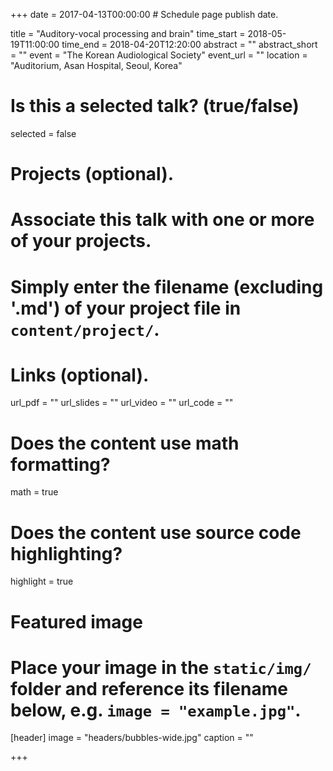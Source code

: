 +++
date = 2017-04-13T00:00:00  # Schedule page publish date.

title = "Auditory-vocal processing and brain"
time_start = 2018-05-19T11:00:00
time_end = 2018-04-20T12:20:00
abstract = ""
abstract_short = ""
event = "The Korean Audiological Society"
event_url = ""
location = "Auditorium, Asan Hospital, Seoul, Korea"

# Is this a selected talk? (true/false)
selected = false

# Projects (optional).
#   Associate this talk with one or more of your projects.
#   Simply enter the filename (excluding '.md') of your project file in `content/project/`.


# Links (optional).
url_pdf = ""
url_slides = ""
url_video = ""
url_code = ""

# Does the content use math formatting?
math = true

# Does the content use source code highlighting?
highlight = true

# Featured image
# Place your image in the `static/img/` folder and reference its filename below, e.g. `image = "example.jpg"`.
[header]
image = "headers/bubbles-wide.jpg"
caption = ""

+++
